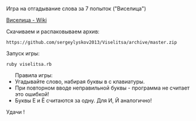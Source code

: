 Игра на отгадывание слова за 7 попыток ("Виселица")

<a href="https://ru.wikipedia.org/wiki/%D0%92%D0%B8%D1%81%D0%B5%D0%BB%D0%B8%D1%86%D0%B0_%28%D0%B8%D0%B3%D1%80%D0%B0%29" rel="nofollow">Виселица - Wiki</a>

Скачиваем и распаковываем архив: 
<p><code>https://github.com/sergeylyskov2013/Viselitsa/archive/master.zip</code></p>

Запуск игры:

```
ruby viselitsa.rb
```
<ul>Правила игры:
<li>Угадывайте слово, набирая буквы в с клавиатуры.</li>
<li>При повторном вводе неправильной буквы - программа не считает это ошибкой!</li>
<li>Буквы Е и Ё считаются за одну. Для И, Й аналогично!</li>
</ul>
    Удачи !
